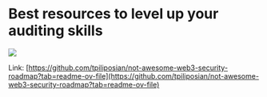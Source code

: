 # Best resources to level up your auditing skills

![](https://pbs.twimg.com/media/Gxr1NUTXMAA4GCE?format=jpg&name=medium)

Link: [https://github.com/tpiliposian/not-awesome-web3-security-roadmap?tab=readme-ov-file](https://github.com/tpiliposian/not-awesome-web3-security-roadmap?tab=readme-ov-file)
